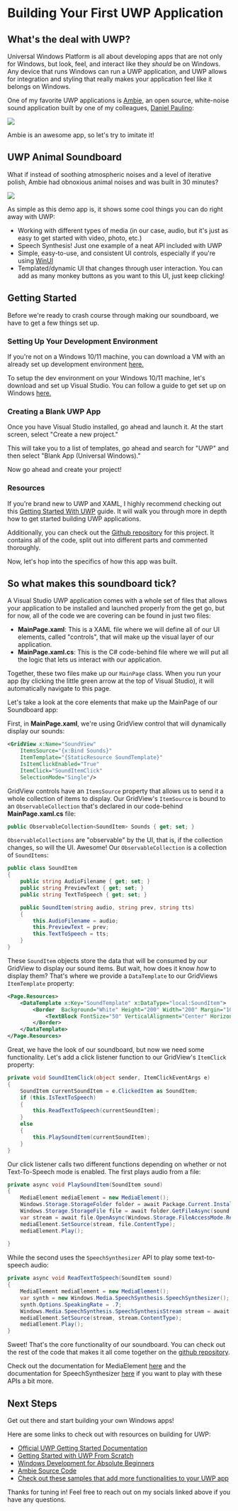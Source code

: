 # Building Your First UWP Application

## What's the deal with UWP?  

Universal Windows Platform is all about developing apps that are not only for Windows, but look, feel, and interact like they *should* be on Windows. Any device that runs Windows can run a UWP application, and UWP allows for integration and styling that really makes your application feel like it belongs on Windows.

One of my favorite UWP applications is [Ambie](https://github.com/jenius-apps/ambie), an open source, white-noise sound application built by one of my colleagues, [Daniel Paulino](https://twitter.com/kid_jenius):  


![](MarkdownImages/Ambie.png)

Ambie is an awesome app, so let's try to imitate it!

## UWP Animal Soundboard

What if instead of soothing atmospheric noises and a level of iterative polish, Ambie had obnoxious animal noises and was built in 30 minutes?

![](MarkdownImages/AnimalSoundboard.png)

As simple as this demo app is, it shows some cool things you can do right away with UWP:
- Working with different types of media (in our case, audio, but it's just as easy to get started with video, photo, etc.)
- Speech Synthesis! Just one example of a neat API included with UWP
- Simple, easy-to-use, and consistent UI controls, especially if you're using [WinUI](https://docs.microsoft.com/en-us/windows/apps/winui/winui2/getting-started)
- Templated/dynamic UI that changes through user interaction. You can add as many monkey buttons as you want to this UI, just keep clicking!

## Getting Started
Before we're ready to crash course through making our soundboard, we have to get a few things set up.

### Setting Up Your Development Environment
If you're not on a Windows 10/11 machine, you can download a VM with an already set up development environment [here.](https://aka.ms/win-dev/student/vm)

To setup the dev environment on your Windows 10/11 machine, let's download and set up Visual Studio. You can follow a guide to get set up on Windows [here.](https://docs.microsoft.com/en-us/windows/apps/windows-app-sdk/set-up-your-development-environment?tabs=stable) 



### Creating a Blank UWP App
Once you have Visual Studio installed, go ahead and launch it. At the start screen, select "Create a new project."

This will take you to a list of templates, go ahead and search for "UWP" and then select "Blank App (Universal Windows)."

Now go ahead and create your project!

### Resources

If you're brand new to UWP and XAML, I highly recommend checking out this [Getting Started With UWP](https://aka.ms/win-dev/student/osu/uwp/sample/getting-started-uwp) guide. It will walk you through more in depth how to get started building UWP applications.

Additionally, you can check out the [Github repository](https://aka.ms/win-dev/student/osu/uwp/sample) for this project. It contains all of the code, split out into different parts and commented thoroughly.

Now, let's hop into the specifics of how this app was built.

## So what makes this soundboard tick?
A Visual Studio UWP application comes with a whole set of files that allows your application to be installed and launched properly from the get go, but for now, all of the code we are covering can be found in just two files:

- **MainPage.xaml**: This is a XAML file where we will define all of our UI elements, called "controls", that will make up the visual layer of our application.
- **MainPage.xaml.cs**: This is the C# code-behind file where we will put all the logic that lets us interact with our application.

Together, these two files make up our `MainPage` class. When you run your app (by clicking the little green arrow at the top of Visual Studio), it will automatically navigate to this page.

Let's take a look at the core elements that make up the MainPage of our Soundboard app:

First, in **MainPage.xaml**, we're using GridView control that will dynamically display our sounds:
```xml
<GridView x:Name="SoundView"
    ItemsSource="{x:Bind Sounds}"
    ItemTemplate="{StaticResource SoundTemplate}"
    IsItemClickEnabled="True"
    ItemClick="SoundItemClick"
    SelectionMode="Single"/>
```
GridView controls have an `ItemsSource` property that allows us to send it a whole collection of items to display. Our GridView's `ItemSource` is bound to an `ObservableCollection` that's declared in our code-behind **MainPage.xaml.cs** file:
```csharp
public ObservableCollection<SoundItem> Sounds { get; set; }
```
`ObservableCollections` are "observable" by the UI, that is, if the collection changes, so will the UI. Awesome! Our `ObservableCollection` is a collection of `SoundItems`:
```csharp
public class SoundItem
{
    public string AudioFilename { get; set; }
    public string PreviewText { get; set; }
    public string TextToSpeech { get; set; }

    public SoundItem(string audio, string prev, string tts)
    {
        this.AudioFilename = audio;
        this.PreviewText = prev;
        this.TextToSpeech = tts;
    }
}
```
These `SoundItem` objects store the data that will be consumed by our GridView to display our sound items. But wait, how does it know *how* to display them? That's where we provide a `DataTemplate` to our GridViews `ItemTemplate` property:
```xml
<Page.Resources>
    <DataTemplate x:Key="SoundTemplate" x:DataType="local:SoundItem">
        <Border  Background="White" Height="200" Width="200" Margin="10,10,10,10" CornerRadius="30">
            <TextBlock FontSize="50" VerticalAlignment="Center" HorizontalAlignment="Center" Text="{x:Bind PreviewText}"/>
        </Border>
    </DataTemplate>
</Page.Resources>        
```
Great, we have the look of our soundboard, but now we need some functionality. Let's add a click listener function to our GridView's `ItemClick` property:
```csharp
private void SoundItemClick(object sender, ItemClickEventArgs e)
{
    SoundItem currentSoundItem = e.ClickedItem as SoundItem;
    if (this.IsTextToSpeech)
    {
        this.ReadTextToSpeech(currentSoundItem);
    }
    else
    {
        this.PlaySoundItem(currentSoundItem);
    }
}
```

Our click listener calls two different functions depending on whether or not Text-To-Speech mode is enabled. The first plays audio from a file:
```csharp
private async void PlaySoundItem(SoundItem sound)
{
    MediaElement mediaElement = new MediaElement();
    Windows.Storage.StorageFolder folder = await Package.Current.InstalledLocation.GetFolderAsync("Assets");
    Windows.Storage.StorageFile file = await folder.GetFileAsync(sound.AudioFilename);
    var stream = await file.OpenAsync(Windows.Storage.FileAccessMode.Read);
    mediaElement.SetSource(stream, file.ContentType);
    mediaElement.Play();
    
}
```
While the second uses the `SpeechSynthesizer` API to play some text-to-speech audio:
```csharp
private async void ReadTextToSpeech(SoundItem sound)
{
    MediaElement mediaElement = new MediaElement();
    var synth = new Windows.Media.SpeechSynthesis.SpeechSynthesizer();
    synth.Options.SpeakingRate = .7;
    Windows.Media.SpeechSynthesis.SpeechSynthesisStream stream = await synth.SynthesizeTextToStreamAsync(sound.TextToSpeech);
    mediaElement.SetSource(stream, stream.ContentType);
    mediaElement.Play();
}
```
Sweet! That's the core functionality of our soundboard. You can check out the rest of the code that makes it all come together on the [github repository](https://aka.ms/win-dev/student/osu/uwp/sample).

Check out the documentation for MediaElement [here](https://docs.microsoft.com/en-us/uwp/api/Windows.UI.Xaml.Controls.MediaElement?view=winrt-22000) and the documentation for SpeechSynthesizer [here](https://docs.microsoft.com/en-us/uwp/api/Windows.Media.SpeechSynthesis.SpeechSynthesizer?view=winrt-22000) if you want to play with these APIs a bit more.

## Next Steps

Get out there and start building your own Windows apps!

Here are some links to check out with resources on building for UWP:
- [Official UWP Getting Started Documentation](https://docs.microsoft.com/en-us/windows/uwp/get-started/)
- [Getting Started with UWP From Scratch](https://aka.ms/win-dev/student/osu/uwp/sample/getting-started-uwp)
- [Windows Development for Absolute Beginners](https://channel9.msdn.com/Series/Windows-10-development-for-absolute-beginners)
- [Ambie Source Code](https://github.com/jenius-apps/ambie)
- [Check out these samples that add more functionalities to your UWP app](https://aka.ms/win-dev/student/samples)

Thanks for tuning in! Feel free to reach out on my socials linked above if you have any questions.
